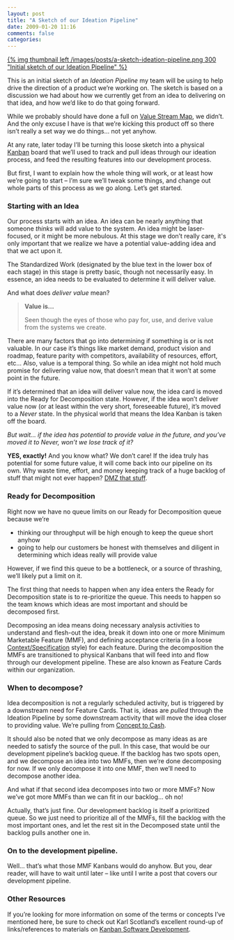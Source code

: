 ```yaml
---
layout: post
title: "A Sketch of our Ideation Pipeline"
date: 2009-01-20 11:16
comments: false
categories:
---
```


[{% img thumbnail left /images/posts/a-sketch-ideation-pipeline.png 300 "Initial sketch of our Ideation Pipeline" %}](/images/posts/a-sketch-ideation-pipeline.png)

This is an initial sketch of an _Ideation Pipeline_ my team will be using to
help drive the direction of a product we’re working on. The sketch is based on
a discussion we had about how we currently get from an idea to delivering on
that idea, and how we’d like to do that going forward.

While we probably should have done a full on [Value Stream Map][2], we didn’t.
And the only excuse I have is that we’re kicking this product off so there
isn’t really a set way we do things… not yet anyhow.

At any rate, later today I’ll be turning this loose sketch into a physical
[Kanban][3] board that we’ll used to track and pull ideas through our ideation
process, and feed the resulting features into our development process.

But first, I want to explain how the whole thing will work, or at least how
we’re going to start – I’m sure we’ll tweak some things, and change out whole
parts of this process as we go along. Let’s get started.

<!-- more -->

### Starting with an Idea

Our process starts with an idea. An idea can be nearly anything that someone
_thinks_ will add value to the system. An idea might be laser-focused, or it
might be more nebulous. At this stage we don’t really care, it's only
important that we realize we have a potential value-adding idea and that we act
upon it.

The Standardized Work (designated by the blue text in the lower box of each
stage) in this stage is pretty basic, though not necessarily easy. In essence,
an idea needs to be evaluated to determine it will deliver value.

And what does _deliver value_ mean?

> **Value is…**
>
> Seen though the eyes of those who pay for, use, and derive value from the systems we create.

There are many factors that go into determining if something is or is not
valuable. In our case it’s things like market demand, product vision and
roadmap, feature parity with competitors, availability of resources, effort,
etc… Also, value is a temporal thing. So while an idea might not hold much
promise for delivering value now, that doesn’t mean that it won’t at some point
in the future.

If it’s determined that an idea will deliver value now, the idea card is moved
into the Ready for Decomposition state. However, if the idea won’t deliver
value now (or at least within the very short, foreseeable future), it’s moved
to a _Never_ state. In the physical world that means the Idea Kanban is taken
off the board.

_But wait… if the idea has potential to provide value in the future, and you’ve
moved it to Never, won’t we lose track of it?_

**YES, exactly!** And you know what? We don’t care! If the idea truly has
potential for some future value, it will come back into our pipeline on its
own. Why waste time, effort, and money keeping track of a huge backlog of stuff
that might not ever happen? [DMZ that stuff][4].

### Ready for Decomposition

Right now we have no queue limits on our Ready for Decomposition queue because
we’re

  * thinking our throughput will be high enough to keep the queue short anyhow
  * going to help our customers be honest with themselves and diligent in
    determining which ideas really will provide value

However, if we find this queue to be a bottleneck, or a source of thrashing,
we’ll likely put a limit on it.

The first thing that needs to happen when any idea enters the Ready for
Decomposition state is to re-prioritize the queue. This needs to happen so the
team knows which ideas are most important and should be decomposed first.

Decomposing an idea means doing necessary analysis activities to understand and
flesh-out the idea, break it down into one or more Minimum Marketable
Feature (MMF), and defining acceptance criteria (in a loose
[Context/Specification][context-spec] style) for each feature. During the
decomposition the MMFs are transitioned to physical Kanbans that will feed into
and flow through our development pipeline. These are also known as Feature
Cards within our organization.

### When to decompose?

Idea decomposition is not a regularly scheduled activity, but is triggered by a
downstream need for Feature Cards. That is, ideas are _pulled_ through the
Ideation Pipeline by some downstream activity that will move the idea closer to
providing value. We’re pulling from [Concept to Cash][5].

It should also be noted that we only decompose as many ideas as are needed to
satisfy the source of the pull. In this case, that would be our development
pipeline’s backlog queue. If the backlog has two spots open, and we decompose
an idea into two MMFs, then we’re done decomposing for now. If we only
decompose it into one MMF, then we’ll need to decompose another idea.

And what if that second idea decomposes into two or more MMFs? Now we’ve got
more MMFs than we can fit in our backlog… oh no!

Actually, that’s just fine. Our development backlog is itself a prioritized
queue. So we just need to prioritize all of the MMFs, fill the backlog with the
most important ones, and let the rest sit in the Decomposed state until the
backlog pulls another one in.

### On to the development pipeline.

Well… that’s what those MMF Kanbans would do anyhow. But you, dear reader, will
have to wait until later – like until I write a post that covers our
development pipeline.

### Other Resources

If you’re looking for more information on some of the terms or concepts I’ve
mentioned here, be sure to check out Karl Scotland’s excellent round-up of
links/references to materials on [Kanban Software Development][6].

   [2]: http://en.wikipedia.org/wiki/Value_Stream_Mapping (Value Stream Mapping)
   [3]: http://en.wikipedia.org/wiki/Kanban (Kanban)
   [4]: http://arcware.net/dmzing-the-backlog/ (DMZing the Backlog)
   [5]: http://www.amazon.com/dp/0321437381/?tag=stevenharman-20 (Implementing Lean Software Development: From Concept to Cash)
   [6]: http://availagility.wordpress.com/kanban/ (Useful links or references to material on Kanban Software Development.)
   [context-spec]: http://stevenharman.net/toward-a-better-use-of-context-specification (Towared a Better Use of Context/Specification)

